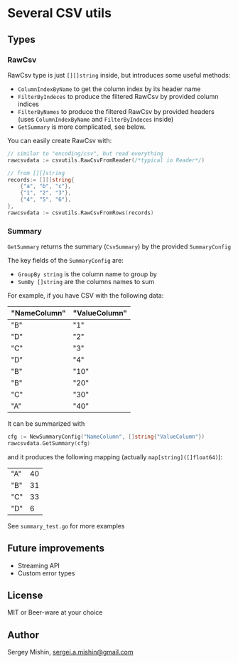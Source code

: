 # Several CSV utils

## Types

### RawCsv

RawCsv type is just `[][]string` inside, but introduces some useful methods:

* `ColumnIndexByName` to get the column index by its header name
* `FilterByIndeces` to produce the filtered RawCsv by provided column indices 
* `FilterByNames` to produce the filtered RawCsv by provided headers (uses `ColumnIndexByName` and `FilterByIndeces` inside)
* `GetSummary` is more complicated, see below.

You can easily create RawCsv with:

```go
// similar to "encoding/csv", but read everything
rawcsvdata := csvutils.RawCsvFromReader(/*typical io Reader*/) 

// from [][]string
records:= [][]string{
	{"a", "b", "c"},
	{"1", "2", "3"},
	{"4", "5", "6"},
},
rawcsvdata := csvutils.RawCsvFromRows(records)
```

### Summary

`GetSummary` returns the summary (`CsvSummary`) by the provided `SummaryConfig` 

The key fields of the `SummaryConfig` are:

* `GroupBy string` is the column name to group by
* `SumBy []string` are the columns names to sum

For example, if you have CSV with the following data:

| "NameColumn" | "ValueColumn" |
| :--- | :--- |
| "B" | "1" |
| "D" | "2" |
| "C" | "3" |
| "D" | "4" |
| "B" | "10" |
| "B" | "20" |
| "C" | "30" |
| "A" | "40" |


It can be summarized with

```go
cfg := NewSummaryConfig("NameColumn", []string{"ValueColumn"})
rawcsvdata.GetSummary(cfg)
```

and it produces the following mapping (actually `map[string]([]float64)`):

| | |
| :--- | :--- |
| "A" | 40 |
| "B" | 31 |
| "C" | 33 |
| "D" | 6 |

See `summary_test.go` for more examples

## Future improvements

* Streaming API
* Custom error types

## License 

MIT or Beer-ware at your choice

## Author 

Sergey Mishin, <sergei.a.mishin@gmail.com>
